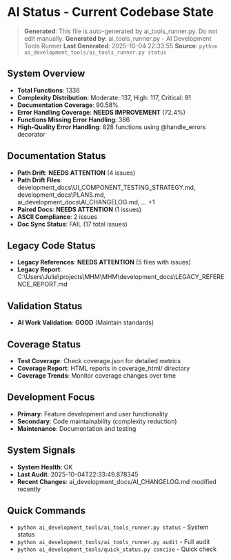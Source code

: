 # AI Status - Current Codebase State

> **Generated**: This file is auto-generated by ai_tools_runner.py. Do not edit manually.
> **Generated by**: ai_tools_runner.py - AI Development Tools Runner
> **Last Generated**: 2025-10-04 22:33:55
> **Source**: `python ai_development_tools/ai_tools_runner.py status`

## System Overview
- **Total Functions**: 1338
- **Complexity Distribution**: Moderate: 137, High: 117, Critical: 91
- **Documentation Coverage**: 90.58%
- **Error Handling Coverage**: **NEEDS IMPROVEMENT** (72.4%)
- **Functions Missing Error Handling**: 386
- **High-Quality Error Handling**: 828 functions using @handle_errors decorator
## Documentation Status
- **Path Drift**: **NEEDS ATTENTION** (4 issues)
- **Path Drift Files**: development_docs\UI_COMPONENT_TESTING_STRATEGY.md, development_docs\PLANS.md, ai_development_docs\AI_CHANGELOG.md, ... +1
- **Paired Docs**: **NEEDS ATTENTION** (1 issues)
- **ASCII Compliance**: 2 issues
- **Doc Sync Status**: FAIL (17 total issues)

## Legacy Code Status
- **Legacy References**: **NEEDS ATTENTION** (5 files with issues)
- **Legacy Report**: C:\Users\Julie\projects\MHM\MHM\development_docs\LEGACY_REFERENCE_REPORT.md

## Validation Status
- **AI Work Validation**: **GOOD** (Maintain standards)

## Coverage Status
- **Test Coverage**: Check coverage.json for detailed metrics
- **Coverage Report**: HTML reports in coverage_html/ directory
- **Coverage Trends**: Monitor coverage changes over time

## Development Focus
- **Primary**: Feature development and user functionality
- **Secondary**: Code maintainability (complexity reduction)
- **Maintenance**: Documentation and testing

## System Signals
- **System Health**: OK
- **Last Audit**: 2025-10-04T22:33:49.878345
- **Recent Changes**: ai_development_docs/AI_CHANGELOG.md modified recently

## Quick Commands
- `python ai_development_tools/ai_tools_runner.py status` - System status
- `python ai_development_tools/ai_tools_runner.py audit` - Full audit
- `python ai_development_tools/quick_status.py concise` - Quick check
